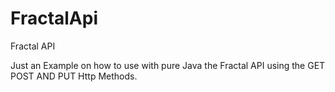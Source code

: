 # FractalApi

Fractal API

Just an Example on how to use with pure Java the Fractal API using the GET POST AND PUT Http  Methods.
